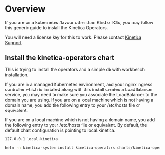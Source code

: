 
# Overview

If you are on a kubernetes flavour other than Kind or K3s, you may follow this generic guide to install the Kinetica Operators.

You will need a license key for this to work. Please contact [Kinetica Support](support@kinetica.com).



## Install the kinetica-operators chart

This is trying to install the operators and a simple db with workbench installation.

If you are in a managed Kubernetes environment, and your nginx ingress controller which is installed along with this install creates a LoadBalancer service, you may need to make sure you associate the LoadBalancer to the domain you are using. If you are on a local machine which is not having a domain name, you add the following entry to your /etc/hosts file or equivalent.

If you are on a local machine which is not having a domain name, you add the following entry to your /etc/hosts file or equivalent. By default, the default chart configuration is pointing to local.kinetica.

```text
127.0.0.1 local.kinetica
```

```bash
helm -n kinetica-system install kinetica-operators charts/kinetica-operators/ --create-namespace --values charts/kinetica-operators/values.onPrem.k8s.yaml --set db.gpudbCluster.license="your_license_key" --set dbAdminUser.password="your_password" --set global.defaultStorageClass="your_default_storage_class"
```



